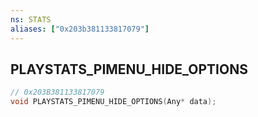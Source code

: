 ```yaml
---
ns: STATS
aliases: ["0x203b381133817079"]
---
```

## PLAYSTATS_PIMENU_HIDE_OPTIONS

```c
// 0x203B381133817079
void PLAYSTATS_PIMENU_HIDE_OPTIONS(Any* data);
```
